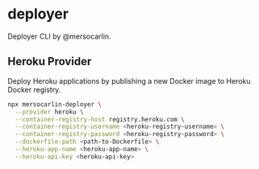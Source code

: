 # deployer

Deployer CLI by @mersocarlin.

## Heroku Provider

Deploy Heroku applications by publishing a new Docker image to Heroku Docker registry.

```bash
npx mersocarlin-deployer \
  --provider heroku \
  --container-registry-host registry.heroku.com \
  --container-registry-username <heroku-registry-username> \
  --container-registry-password <heroku-registry-password> \
  --dockerfile-path <path-to-Dockerfile> \
  --heroku-app-name <heroku-app-name> \
  --heroku-api-key <heroku-api-key>
```
